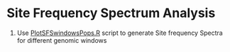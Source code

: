 # Site Frequency Spectrum Analysis
1. Use [PlotSFSwindowsPops.R](/scripts/PlotSFSwindowsPops.R) script to generate Site frequency Spectra for different genomic windows
